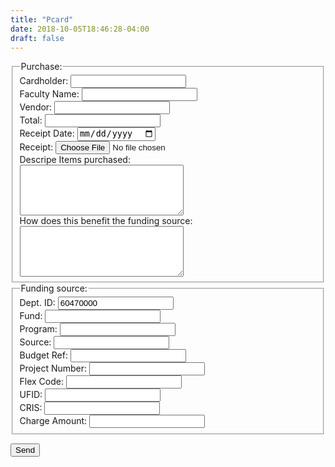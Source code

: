 ```yaml
---
title: "Pcard"
date: 2018-10-05T18:46:28-04:00
draft: false
---
```


<form name="Purchasing Card Receipt Form" method="POST" netlify>
  <fieldset>
    <legend>Purchase:</legend>
    Cardholder: <input type="text" name="name"><br>
    Faculty Name: <input type="text" name="faculty"><br>
    Vendor: <input type = "text" name="vendor"><br>
    Total: <input type = "text" name="total"><br>
    Receipt Date: <input type="date" name="receiptdate"><br>
    Receipt: <input type="file" name="receipt"><br>
    Descripe Items purchased:<br>
    <textarea name="items" rows = 5 cols = 30></textarea><br>
    How does this benefit the funding source:<br>
    <textarea name="benefit" rows = 5 cols = 30></textarea><br>
  </fieldset>
  <fieldset>
    <legend>Funding source:</legend>
    Dept. ID: <input type="text" name="deptid" value="60470000"><br>
    Fund: <input type="text" name="fund"><br>
    Program: <input type="text" name="program"><br>
    Source: <input type="text" name="source"><br>
    Budget Ref: <input type="text" name="budgetref"><br>
    Project Number: <input type="text" name="project"><br>
    Flex Code: <input type="text" name="flexcode"><br>
    UFID: <input type="text" name="ufid"><br>
    CRIS: <input type="text" name="cris"><br>
    Charge Amount: <input type="text" name="amount"><br>
  </fieldset>
  <p>
    <button type="submit">Send</button>
  </p>
</form>